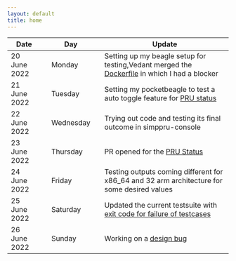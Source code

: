 ```yaml
---
layout: default
title: home
---
```


|Date        ||Day          ||Update
| -----------|-|------------|-|-------------|
20 June 2022 ||Monday       || Setting up my beagle setup for testing,Vedant merged the [Dockerfile](https://github.com/VedantParanjape/simpPRU/commit/ba4d5967241bed56705df76ca6217de0f33f8c83) in which I had a blocker
21 June 2022 ||Tuesday      || Setting my pocketbeagle to test a auto toggle feature for [PRU status](https://github.com/VedantParanjape/simpPRU/issues/24)
22 June 2022 ||Wednesday    || Trying out code and testing its final outcome in simppru-console
23 June 2022 ||Thursday     || PR opened for the [PRU Status](https://github.com/VedantParanjape/simpPRU/pull/37)
24 June 2022 ||Friday       || Testing outputs coming different for x86_64 and 32 arm architecture for some desired values
25 June 2022 ||Saturday     || Updated the current testsuite with [exit code for failure of testcases](https://github.com/VedantParanjape/simpPRU/pull/38)  
26 June 2022 ||Sunday       || Working on a [design bug](https://github.com/VedantParanjape/simpPRU/runs/6981043477?check_suite_focus=true)